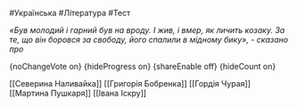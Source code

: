 #Українська #Література #Тест

*«Був молодий і гарний був на вроду. І жив, і вмер, як личить козаку. За те, що він боровся за свободу, його спалили в мідному бику», - сказано про*

{noChangeVote on}
{hideProgress on}
{shareEnable off}
{hideCount on}

[[Северина Наливайка]]
[[Григорія Бобренка]]
[[Гордія Чурая]]
[[Мартина Пушкаря]]
[[Івана Іскру]]
